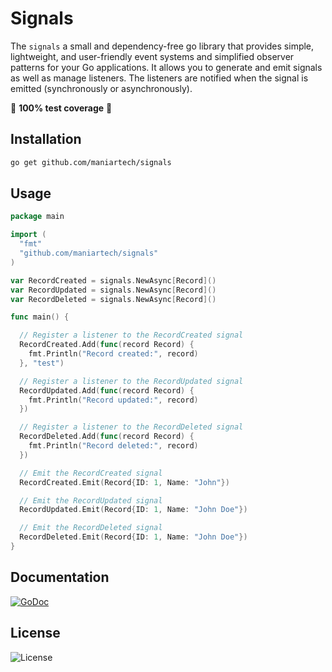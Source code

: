 # Signals

The `signals` a small and dependency-free go library that provides simple, lightweight, and user-friendly event systems and simplified observer patterns for your Go applications. It allows you to generate and emit signals as well as manage listeners. The listeners are notified when the signal is emitted (synchronously or asynchronously).

💯 **100% test coverage** 💯

## Installation

```bash
go get github.com/maniartech/signals
```

## Usage

```go
package main

import (
  "fmt"
  "github.com/maniartech/signals"
)

var RecordCreated = signals.NewAsync[Record]()
var RecordUpdated = signals.NewAsync[Record]()
var RecordDeleted = signals.NewAsync[Record]()

func main() {

  // Register a listener to the RecordCreated signal
  RecordCreated.Add(func(record Record) {
    fmt.Println("Record created:", record)
  }, "test")

  // Register a listener to the RecordUpdated signal
  RecordUpdated.Add(func(record Record) {
    fmt.Println("Record updated:", record)
  })

  // Register a listener to the RecordDeleted signal
  RecordDeleted.Add(func(record Record) {
    fmt.Println("Record deleted:", record)
  })

  // Emit the RecordCreated signal
  RecordCreated.Emit(Record{ID: 1, Name: "John"})

  // Emit the RecordUpdated signal
  RecordUpdated.Emit(Record{ID: 1, Name: "John Doe"})

  // Emit the RecordDeleted signal
  RecordDeleted.Emit(Record{ID: 1, Name: "John Doe"})
}
```

## Documentation

[![GoDoc](https://godoc.org/github.com/maniartech/signals?status.svg)](https://godoc.org/github.com/maniartech/signals)

## License

![License](https://img.shields.io/badge/license-MIT-blue.svg)
